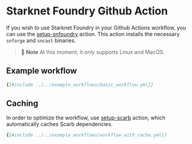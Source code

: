 # Starknet Foundry Github Action

If you wish to use Starknet Foundry in your Github Actions workflow, you can use the [setup-snfoundry](https://github.com/marketplace/actions/setup-starknet-foundry) action. This action installs the necessary `snforge` and `sncast` binaries.

> 📝 **Note**
> At this moment, it only supports Linux and MacOS.

## Example workflow

```yml
{{#include ../../example_workflows/basic_workflow.yml}}
```

## Caching

In order to optimize the workflow, use [setup-scarb](https://github.com/marketplace/actions/setup-scarb) action, which automatically caches Scarb dependencies.

```yaml
{{#include ../../example_workflows/workflow_with_cache.yml}}
```
